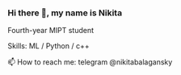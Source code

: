 ### Hi there 👋, my name is Nikita
Fourth-year MIPT student

Skills: ML / Python / c++

📫 How to reach me: telegram @nikitabalagansky
